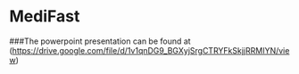 # MediFast
###The powerpoint presentation can be found at (https://drive.google.com/file/d/1v1qnDG9_BGXyjSrgCTRYFkSkjjRRMIYN/view)
